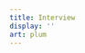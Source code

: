 ```yaml
---
title: Interview
display: ''
art: plum
---
```


<SubNav />

<ListPosts year-title type="interview" />
